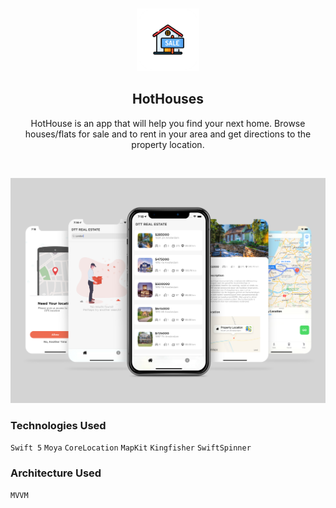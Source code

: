 <!-- PROJECT LOGO -->
<br />
<p align="center">
   <img src="ScreenShot/logo.png" alt="Logo" width="100" height="100">
  <h2 align="center">HotHouses</h2>
</p>
<p align="center">
HotHouse is an app that will help you find your next home. Browse houses/flats for sale and to rent in your area and get directions to the property location.
</p>
<br>

![port-git](ScreenShot/ScreenShot.jpg)

### Technologies Used

`Swift 5`  `Moya`  `CoreLocation`  `MapKit`  `Kingfisher`  `SwiftSpinner`

### Architecture Used

`MVVM`
